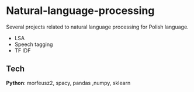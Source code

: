 # Natural-language-processing
Several projects related to natural language processing for Polish language.
- LSA
- Speech tagging
- TF IDF

## Tech
**Python**: morfeusz2, spacy, pandas ,numpy, sklearn
